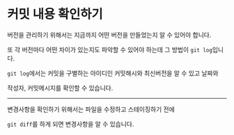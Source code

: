 # 커밋 내용 확인하기

버전을 관리하기 위해서는 지금까지 어떤 버전을 만들었는지 알 수 있어야 합니다.

또 각 버전마다 어떤 차이가 있는지도 파악할 수 있어야 하는데 그 방법이 `git log`입니다.

`git log`에서는 커밋을 구별하는 아이디인 커밋해시와 최신버전을 알 수 있고 날짜와 

작성자, 커밋메시지를 확인할 수 있습니다.

---

변경사항을 확인하기 위해서는 파일을 수정하고 스테이징하기 전에 

`git diff`를 하게 되면 변경사항을 알 수 있습니다.

